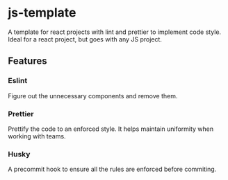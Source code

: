 # js-template
A template for react projects with lint and prettier to implement code style.
Ideal for a react project, but goes with any JS project.

## Features

### Eslint
Figure out the unnecessary components and remove them.


### Prettier
Prettify the code to an enforced style. It helps maintain uniformity when working with teams.

### Husky
A precommit hook to ensure all the rules are enforced before commiting.
